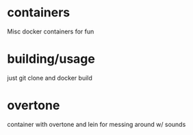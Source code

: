 # containers
Misc docker containers for fun

# building/usage
just git clone and docker build

# overtone
container with overtone and lein for messing around w/ sounds
